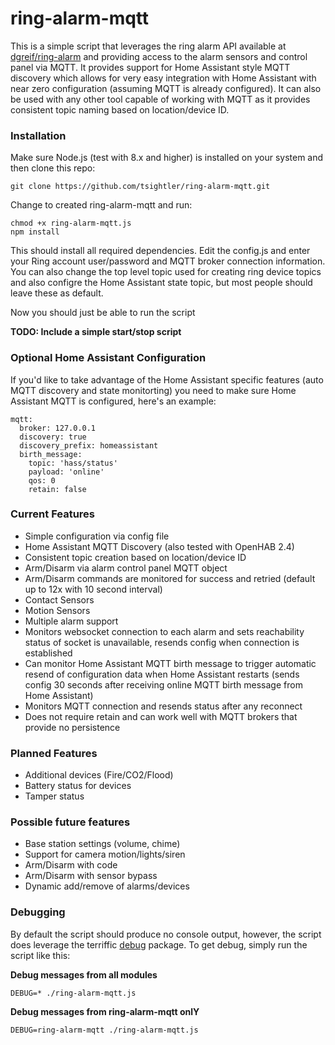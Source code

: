 # ring-alarm-mqtt
This is a simple script that leverages the ring alarm API available at [dgreif/ring-alarm](https://github.com/dgreif/ring-alarm) and providing access to the alarm sensors and control panel via MQTT.  It provides support for Home Assistant style MQTT discovery which allows for very easy integration with Home Assistant with near zero configuration (assuming MQTT is already configured).  It can also be used with any other tool capable of working with MQTT as it provides consistent topic naming based on location/device ID.

### Installation
Make sure Node.js (test with 8.x and higher) is installed on your system and then clone this repo:

`git clone https://github.com/tsightler/ring-alarm-mqtt.git`

Change to created ring-alarm-mqtt and run:

```
chmod +x ring-alarm-mqtt.js
npm install
```

This should install all required dependencies.  Edit the config.js and enter your Ring account user/password and MQTT broker connection information.  You can also change the top level topic used for creating ring device topics and also configre the Home Assistant state topic, but most people should leave these as default.

Now you should just be able to run the script

**TODO: Include a simple start/stop script**

### Optional Home Assistant Configuration
If you'd like to take advantage of the Home Assistant specific features (auto MQTT discovery and state monitorting) you need to make sure Home Assistant MQTT is configured, here's an example:
```
mqtt:
  broker: 127.0.0.1
  discovery: true
  discovery_prefix: homeassistant
  birth_message:
    topic: 'hass/status'
    payload: 'online'
    qos: 0
    retain: false
```

### Current Features
- Simple configuration via config file
- Home Assistant MQTT Discovery (also tested with OpenHAB 2.4)
- Consistent topic creation based on location/device ID
- Arm/Disarm via alarm control panel MQTT object
- Arm/Disarm commands are monitored for success and retried (default up to 12x with 10 second interval)
- Contact Sensors
- Motion Sensors
- Multiple alarm support
- Monitors websocket connection to each alarm and sets reachability status of socket is unavailable, resends config when connection is established
- Can monitor Home Assistant MQTT birth message to trigger automatic resend of configuration data when Home Assistant restarts (sends config 30 seconds after receiving online MQTT birth message from Home Assistant)
- Monitors MQTT connection and resends status after any reconnect
- Does not require retain and can work well with MQTT brokers that provide no persistence

### Planned Features
- Additional devices (Fire/CO2/Flood)
- Battery status for devices
- Tamper status

### Possible future features
- Base station settings (volume, chime)
- Support for camera motion/lights/siren
- Arm/Disarm with code
- Arm/Disarm with sensor bypass
- Dynamic add/remove of alarms/devices

### Debugging
By default the script should produce no console output, however, the script does leverage the terriffic [debug](https://www.npmjs.com/package/debug) package.  To get debug, simply run the script like this:

**Debug messages from all modules**
```
DEBUG=* ./ring-alarm-mqtt.js
````

**Debug messages from ring-alarm-mqtt onlY**
```
DEBUG=ring-alarm-mqtt ./ring-alarm-mqtt.js
```
